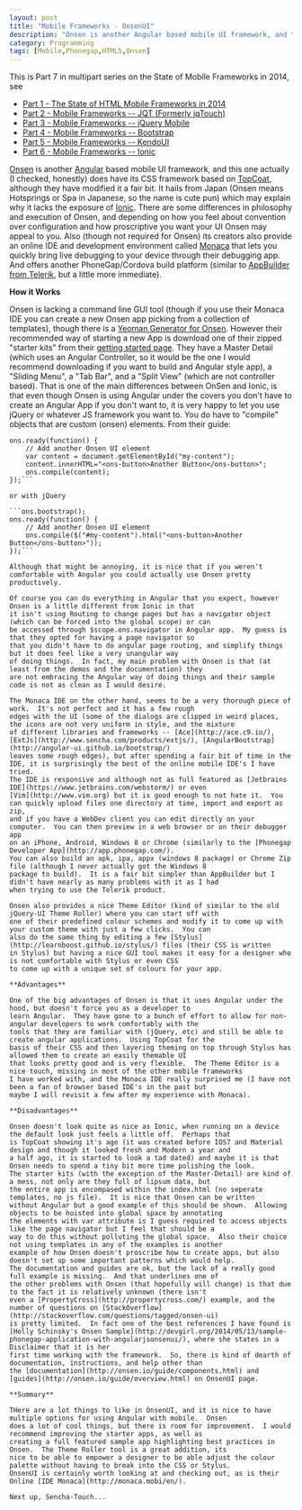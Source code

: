 ```yaml
---
layout: post
title: "Mobile Frameworks - OnsenUI"
description: "Onsen is another Angular based mobile UI framework, and this one actually (I checked, honestly) does have its CSS framework based on TopCoat, although they have modified it a fair bit. It hails from Japan (Onsen means Hotsprings or Spa in Japanese, so the name is cute pun) which may explain why it lacks the exposure of Ionic. "
category: Programming
tags: [Mobile,Phonegap,HTML5,Onsen]
---
```



This is Part 7 in multipart series on the State of Mobile Frameworks in 2014, see

* [Part 1 - The State of HTML Mobile Frameworks in 2014](/programming/2014/04/22/the-state-of-html-mobile-frameworks-in-2014/)
* [Part 2 - Mobile Frameworks -- JQT (Formerly jqTouch)](/programming/2014/04/24/mobile-frameworks-jqt/)
* [Part 3 - Mobile Frameworks -- jQuery Mobile](/programming/2014/04/26/mobile-frameworks-jquery-mobile/)
* [Part 4 - Mobile Frameworks -- Bootstrap](/programming/2014/05/08/mobile-frameworks-bootstrap/)
* [Part 5 - Mobile Frameworks -- KendoUI](/programming/2014/07/28/mobile-frameworks-kendoui/)
* [Part 6 - Mobile Frameworks -- Ionic](/programming/2014/10/11/mobile-frameworks-ionic/)

[Onsen](http://onsen.io/) is another [Angular](https://angularjs.org) based mobile UI framework, and this one actually (I checked, honestly)
does have its CSS framework based on [TopCoat](http://topcoat.io), although they have modified it a fair bit.  It hails from Japan 
(Onsen means Hotsprings or Spa in Japanese, so the name is cute pun) which may explain why it lacks the exposure of [Ionic](http://ionicframework.com/).
There are some differences in philosophy and execution of Onsen, and depending on how you feel about convention over configuration
and how proscriptive you want your UI Onsen may appeal to you.  Also (though not required for Onsen) its creators also provide
an online IDE and development environment called [Monaca](http://monaca.mobi/en/) that lets you quickly bring live debugging to your device through their debugging app.  And
offers another PhoneGap/Cordova build platform (similar to [AppBuilder from Telerik](http://www.telerik.com/appbuilder1), but a little
more immediate).

**How it Works**

Onsen is lacking a command line GUI tool (though if you use their Monaca IDE you can create a new Onsen app picking from
a collection of templates), though there is a [Yeoman Generator for Onsen](https://github.com/arvindr21/generator-onsenui-phonegap).
However their recommended way of starting a new App is download one of their zipped "starter kits" from their [getting started page](http://onsen.io/guide/getting_started.html).
They have a Master Detail (which uses an Angular Controller, so it would be the one I would recommend downloading if you want to build
and Angular style app), a "Sliding Menu", a "Tab Bar", and a "Split View" (which are not controller based).  That is one
of the main differences between OnSen and Ionic, is that even though Onsen is using Angular under the covers you don't
have to create an Angular App if you don't want to, it is very happy to let you use jQuery or whatever JS framework you want to.  You
do have to "compile" objects that are custom (onsen) elements.  From their guide:

```ons.bootstrap();
ons.ready(function() {
    // Add another Onsen UI element
    var content = document.getElementById("my-content");
    content.innerHTML="<ons-button>Another Button</ons-button>";
    ons.compile(content);
});```
     
or with jQuery
     
```ons.bootstrap();
ons.ready(function() {
    // Add another Onsen UI element
    ons.compile($("#my-content").html("<ons-button>Another Button</ons-button>"));    
});```     

Although that might be annoying, it is nice that if you weren't comfortable with Angular you could actually use Onsen pretty
productively.

Of course you can do everything in Angular that you expect, however Onsen is a little different from Ionic in that
it isn't using Routing to change pages but has a navigator object (which can be forced into the global scope) or can
be accessed through $scope.ons.navigator in Angular app.  My guess is that they opted for having a page navigator so
that you didn't have to do angular page routing, and simplify things but it does feel like a very unangular way
of doing things.  In fact, my main problem with Onsen is that (at least from the demos and the documentation) they
are not embracing the Angular way of doing things and their sample code is not as clean as I would desire.  

The Monaca IDE on the other hand, seems to be a very thorough piece of work.  It's not perfect and it has a few rough
edges with the UI (some of the dialogs are clipped in weird places, the icons are not very uniform in style, and the mixture
of different libraries and frameworks -- [Ace](http://ace.c9.io/), [ExtJs](http://www.sencha.com/products/extjs/), [AngularBootstrap](http://angular-ui.github.io/bootstrap/)
leaves some rough edges), but after spending a fair bit of time in the IDE, it is surprisingly the best of the online mobile IDE's I have tried.
The IDE is responsive and although not as full featured as [Jetbrains IDE](https://www.jetbrains.com/webstorm/) or even 
[Vim](http://www.vim.org) but it is good enough to not hate it.  You can quickly upload files one directory at time, import and export as zip, 
and if you have a WebDev client you can edit directly on your computer.  You can then preview in a web browser or on their debugger app 
on an iPhone, Android, Windows 8 or Chrome (similarly to the [Phonegap Developer App](http://app.phonegap.com/).  
You can also build an apk, ipa, appx (windows 8 package) or Chrome Zip file (although I never actually got the Windows 8
package to build).  It is a fair bit simpler than AppBuilder but I didn't have nearly as many problems with it as I had
when trying to use the Telerik product.

Onsen also provides a nice Theme Editor (kind of similar to the old jQuery-UI Theme Roller) where you can start off with 
one of their predefined colour schemes and modify it to come up with your custom theme with just a few clicks.  You can
also do the same thing by editing a few [Stylus](http://learnboost.github.io/stylus/) files (their CSS is written
in Stylus) but having a nice GUI tool makes it easy for a designer who is not comfortable with Stylus or even CSS
to come up with a unique set of colours for your app.

**Advantages**

One of the big advantages of Onsen is that it uses Angular under the hood, but doesn't force you as a developer to
learn Angular.  They have gone to a bunch of effort to allow for non-angular developers to work comfortably with the
tools that they are familiar with (jQuery, etc) and still be able to create angular applications.  Using TopCoat for the
basis of their CSS and then layering theming on top through Stylus has allowed them to create an easily themable UI
that looks pretty good and is very flexible.  The Theme Editor is a nice touch, missing in most of the other mobile frameworks
I have worked with, and the Monaca IDE really surprised me (I have not been a fan of browser based IDE's in the past but
maybe I will revisit a few after my experience with Monaca).

**Disadvantages**

Onsen doesn't look quite as nice as Ionic, when running on a device the default look just feels a little off.  Perhaps that
is TopCoat showing it's age (it was created before IOS7 and Material design and though it looked fresh and Modern a year and
a half ago, it is started to look a tad dated) and maybe it is that Onsen needs to spend a tiny bit more time polishing the look.
The starter kits (with the exception of the Master-Detail) are kind of a mess, not only are they full of lipsum data, but
the entire app is encompased within the index.html (no seperate templates, no js file).  It is nice that Onsen can be written
without Angular but a good example of this should be shown.  Allowing objects to be hoisted into global space by annotating 
the elements with var attribute is I guess required to access objects like the page navigator but I feel that should be a
way to do this without polluting the global space.  Also their choice not using templates in any of the examples is another
example of how Onsen doesn't proscribe how to create apps, but also doesn't set up some important patterns which would help.
The documentation and guides are ok, but the lack of a really good full example is missing.  And that underlines one of
the other problems with Onsen (that hopefully will change) is that due to the fact it is relatively unknown (there isn't
even a [PropertyCross](http://propertycross.com/) example, and the number of questions on [StackOverflow](http://stackoverflow.com/questions/tagged/onsen-ui)
is pretty limited.  In fact one of the best references I have found is [Holly Schinsky's Onsen Sample](http://devgirl.org/2014/05/13/sample-phonegap-application-with-angularjsonsenui/), where she states in a Disclaimer that it is her
first time working with the framework.  So, there is kind of dearth of documentation, instructions, and help other than
the [documentation](http://onsen.io/guide/components.html) and [guides](http://onsen.io/guide/overview.html) on OnsenUI page.

**Summary**

THere are a lot things to like in OnsenUI, and it is nice to have multiple options for using Angular with mobile.  Onsen
does a lot of cool things, but there is room for improvement.  I would recommend improving the starter apps, as well as
creating a full featured sample app highlighting best practices in Onsen.  The Theme Roller tool is a great addition, its
nice to be able to empower a designer to be able adjust the colour palette without having to break into the CSS or Stylus.
OnsenUI is certainly worth looking at and checking out, as is their Online [IDE Monaca](http://monaca.mobi/en/).

Next up, Sencha-Touch...


